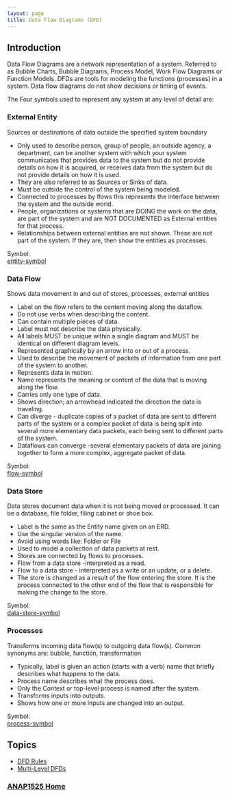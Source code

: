 ```yaml
---
layout: page
title: Data Flow Diagrams (DFD)
---
```


## Introduction
Data Flow Diagrams are a network representation of a system. Referred to as Bubble Charts, Bubble Diagrams, Process Model, Work Flow Diagrams or Function Models. DFDs are tools for modeling the functions (processes) in a system. Data flow diagrams do not show decisions or timing of events.

The Four symbols used to represent any system at any level of detail are:

### External Entity
Sources or destinations of data outside the specified system boundary
* Only used to describe person, group of people, an outside agency, a department, can be another system with which your system communicates that provides data to the system but do not provide details on how it is acquired, or receives data from the system but do not provide details on how it is used.
* They are also referred to as Sources or Sinks of data.
* Must be outside the control of the system being modeled.
* Connected to processes by flows this represents the interface between the system and the outside world.
* People, organizations or systems that are DOING the work on the data, are part of the system and are NOT DOCUMENTED as External entities for that process.
* Relationships between external entities are not shown. These are not part of the system. If they are, then show the entities as processes.

Symbol:<br>
[entity-symbol](files/entity-symbol.png)


### Data Flow
Shows data movement in and out of stores, processes, external entities
* Label on the flow refers to the content moving along the dataflow.
* Do not use verbs when describing the content.
* Can contain multiple pieces of data.
* Label must not describe the data physically.
* All labels MUST be unique within a single diagram and MUST be identical on different diagram levels.
* Represented graphically by an arrow into or out of a process.
* Used to describe the movement of packets of information from one part of the system to another.
* Represents data in motion.
* Name represents the meaning or content of the data that is moving along the flow.
* Carries only one type of data.
* Shows direction; an arrowhead indicated the direction the data is traveling.
* Can diverge - duplicate copies of a packet of data are sent to different parts of the system or a complex packet of data is being split into several more elementary data packets, each being sent to different parts of the system.
* Dataflows can converge -several elementary packets of data are joining together to form a more complex, aggregate packet of data.

Symbol:<br>
[flow-symbol](files/flow-symbol.png)

### Data Store 
Data stores document data when it is not being moved or processed. It can be a database, file folder, filing cabinet or shoe box.
* Label is the same as the Entity name given on an ERD.
* Use the singular version of the name.
* Avoid using words like: Folder or File 
* Used to model a collection of data packets at rest.
* Stores are connected by flows to processes.
* Flow from a data store -interpreted as a read.
* Flow to a data store - interpreted as a write or an update, or a delete.
* The store is changed as a result of the flow entering the store. It is the process connected to the other end of the flow that is responsible for making the change to the store.

Symbol:<br>
[data-store-symbol](files/data-store-symbol.png)

### Processes
Transforms incoming data flow(s) to outgoing data flow(s). Common synonyms are: bubble, function, transformation
* Typically, label is given an action (starts with a verb) name that briefly describes what happens to the data.
* Process name describes what the process does.
* Only the Context or top-level process is named after the system.
* Transforms inputs into outputs.
* Shows how one or more inputs are changed into an output.

Symbol:<br>
[process-symbol](files/process-symbol.png)

## Topics
* [DFD Rules](rules.md)
* [Multi-Level DFDs](multi-level.md)

### [ANAP1525 Home](../)
